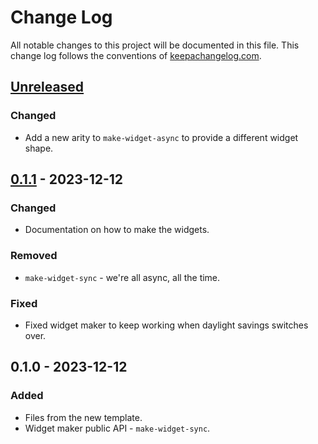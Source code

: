 # Change Log
All notable changes to this project will be documented in this file. This change log follows the conventions of [keepachangelog.com](http://keepachangelog.com/).

## [Unreleased]
### Changed
- Add a new arity to `make-widget-async` to provide a different widget shape.

## [0.1.1] - 2023-12-12
### Changed
- Documentation on how to make the widgets.

### Removed
- `make-widget-sync` - we're all async, all the time.

### Fixed
- Fixed widget maker to keep working when daylight savings switches over.

## 0.1.0 - 2023-12-12
### Added
- Files from the new template.
- Widget maker public API - `make-widget-sync`.

[Unreleased]: https://sourcehost.site/your-name/exercise_8/compare/0.1.1...HEAD
[0.1.1]: https://sourcehost.site/your-name/exercise_8/compare/0.1.0...0.1.1
